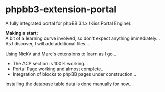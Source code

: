 phpbb3-extension-portal
=======================

A fully integrated portal for phpBB 3.1.x (Kiss Portal Engine).

**Making a start:**  
A bit of a learning curve involved, so don't expect anything immediately... As I discover, I will add additional files... 

Using NickV and Marc's extensions to learn as I go...

* The ACP section is 100% working...
* Portal Page working and almost complete...
* Integration of blocks to phpBB pages under construction...

Installing the database table data is done manually for now...

